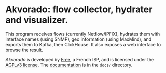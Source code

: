 # Akvorado: flow collector, hydrater and visualizer.

This program receives flows (currently Netflow/IPFIX), hydrates them
with interface names (using SNMP), geo information (using MaxMind),
and exports them to Kafka, then ClickHouse. It also exposes a web
interface to browse the result.

*Akvorado* is developed by [Free](https://www.free.fr), a French ISP,
and is licensed under the [AGPLv3 license](LICENSE.txt). The
[documentation](/docs/00-intro.md) is in the `docs/` directory.
